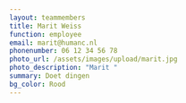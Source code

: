 ```yaml
---
layout: teammembers
title: Marit Weiss
function: employee
email: marit@humanc.nl
phonenumber: 06 12 34 56 78
photo_url: /assets/images/upload/marit.jpg
photo_description: "Marit "
summary: D﻿oet dingen
bg_color: Rood
---
```

